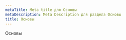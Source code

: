 ```yaml
---
metaTitle: Meta title для Основы
metaDescription: Meta Description для раздела Основы
title: Основы
---
```

Основы
